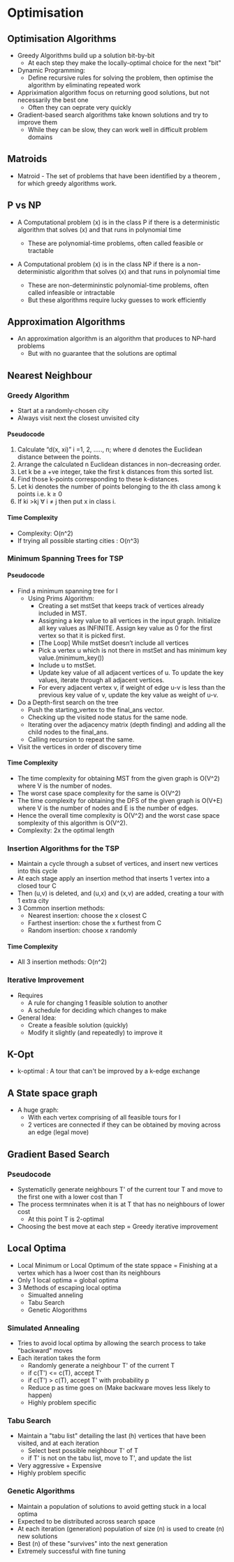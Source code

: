 # Optimisation

## Optimisation Algorithms

- Greedy Algorithms build up a solution bit-by-bit
  - At each step they make the locally-optimal choice for the next "bit"
- Dynamic Programming:
  - Define recursive rules for solving the problem, then optimise the algorithm by eliminating repeated work
- Appriximation algorithm focus on returning good solutions, but not necessarily the best one
  - Often they can oeprate very quickly
- Gradient-based search algorithms take known solutions and try to improve them
  - While they can be slow, they can work well in difficult problem domains

## Matroids

- Matroid - The set of problems that have been identified by a theorem , for which greedy algorithms work.

## P vs NP

- A Computational problem (x) is in the class P if there is a deterministic algorithm that solves (x) and that runs in polynomial time
  - These are polynomial-time problems, often called feasible or tractable
  
- A Computational problem (x) is in the class NP if there is a non-deterministic algorithm that solves (x) and that runs in polynomial time
  - These are non-determininstic polynomial-time problems, often called infeasible or intractable
  - But these algorithms require lucky guesses to work efficiently

## Approximation Algorithms

- An approximation algorithm is an algorithm that produces to NP-hard problems
  - But with no guarantee that the solutions are optimal

## Nearest Neighbour

### Greedy Algorithm

- Start at a randomly-chosen city
- Always visit next the closest unvisited city

#### Pseudocode 

1. Calculate “d(x, xi)” i =1, 2, ….., n; where d denotes the Euclidean distance between the points.
2. Arrange the calculated n Euclidean distances in non-decreasing order.
3. Let k be a +ve integer, take the first k distances from this sorted list.
4. Find those k-points corresponding to these k-distances.
5. Let ki denotes the number of points belonging to the ith class among k points i.e. k ≥ 0
6. If ki >kj ∀ i ≠ j then put x in class i.

#### Time Complexity

- Complexity: O(n^2)
- If trying all possible starting cities : O(n^3)

### Minimum Spanning Trees for TSP

#### Pseudocode 

- Find a minimum spanning tree for I
  - Using Prims Algorithm:
    - Creating a set mstSet that keeps track of vertices already included in MST.
    - Assigning a key value to all vertices in the input graph. Initialize all key values as INFINITE. Assign key value as 0 for the first vertex so that it is picked first.
    - [The Loop] While mstSet doesn’t include all vertices
    - Pick a vertex u which is not there in mstSet and has minimum key value.(minimum_key())
    - Include u to mstSet.
    - Update key value of all adjacent vertices of u. To update the key values, iterate through all adjacent vertices. 
    - For every adjacent vertex v, if weight of edge u-v is less than the previous key value of v, update the key value as weight of u-v.
- Do a Depth-first search on the tree
  - Push the starting_vertex to the final_ans vector.
  - Checking up the visited node status for the same node.
  - Iterating over the adjacency matrix (depth finding) and adding all the child nodes to the final_ans.
  - Calling recursion to repeat the same.
- Visit the vertices in order of discovery time

#### Time Complexity

- The time complexity for obtaining MST from the given graph is O(V^2) where V is the number of nodes.
- The worst case space complexity for the same is O(V^2)
- The time complexity for obtaining the DFS of the given graph is O(V+E) where V is the number of nodes and E is the number of edges.
- Hence the overall time complexity is O(V^2) and the worst case space somplexity of this algorithm is O(V^2).
- Complexity: 2x the optimal length


### Insertion Algorithms for the TSP

- Maintain a cycle through a subset of vertices, and insert new vertices into this cycle
- At each stage apply an insertion method that inserts 1 vertex into a closed tour C
- Then (u,v) is deleted, and (u,x) and (x,v) are added, creating a tour with 1 extra city
- 3 Common insertion methods:
  - Nearest insertion: choose the x closest C
  - Farthest insertion: chose the x furthest from C
  - Random insertion: choose x randomly

#### Time Complexity

- All 3 insertion methods: O(n^2)

### Iterative Improvement

- Requires
  - A rule for changing 1 feasible solution to another
  - A schedule for deciding which changes to make
- General Idea:
  - Create a feasible solution (quickly)
  - Modify it slightly (and repeatedly) to improve it


## K-Opt

- k-optimal : A tour that can't be improved by a k-edge exchange 

## A State space graph

- A huge graph:
  - With each vertex comprising of all feasible tours for I
  - 2 vertices are connected if they can be obtained by moving across an edge (legal move)


## Gradient Based Search

### Pseudocode

- Systematiclly generate neighbours T' of the current tour T and move to the first one with a lower cost than T
- The process termninates when it is at T that has no neighbours of lower cost
  - At this point T is 2-optimal
- Choosing the best move at each step = Greedy iterative improvement

## Local Optima

 - Local Minimum or Local Optimum of the state sppace = Finishing at a vertex which has a lwoer cost than its neighbours
 - Only 1 local optima = global optima
 - 3 Methods of escaping local optima
   - Simualted anneling
   - Tabu Search
   - Genetic Alogorithms

### Simulated Annealing

- Tries to avoid local optima by allowing the search process to take "backward" moves
- Each iteration takes the form
  - Randomly generate a neighbour T' of the current T
  - if c(T') <= c(T), accept T'
  - if c(T') > c(T), accept T' with probability p
  - Reduce p as time goes on (Make backware moves less likely to happen)
  - Highly problem specific

### Tabu Search

- Maintain a "tabu list" detailing the last (h) vertices that have been visited, and at each iteration
  - Select best possible neighbour T' of T
  - if T' is not on the tabu list, move to T', and update the list
- Very aggressive + Expensive
- Highly problem specific

### Genetic Algorithms

- Maintain a population of solutions to avoid getting stuck in a local optima
- Expected to be distributed across search space
- At each iteration (generation) population of size (n) is used to create (n) new solutions
- Best (n) of these "survives" into the next generation
- Extremely successful with fine tuning